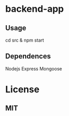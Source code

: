 # backend-app
## Usage
<p>
   cd src & npm start
</p>

## Dependences
<p>
Nodejs
Express
Mongoose
</p>

# License
## MIT
